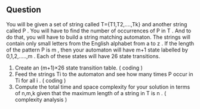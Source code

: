## Question

You will be given a set of string called  T={T1,T2,....,Tk}  and another string called  P . You will have to find the number of occurrences of  P  in  T . And to do that, you will have to build a string matching automaton. The strings will contain only small letters from the English alphabet from  a  to  z . If the length of the pattern  P  is  m , then your automaton will have  m+1  state labelled by  0,1,2,.....,m . Each of these states will have  26  state transitions.

1. Create an  (m+1)×26  state transition table. ( coding )
2. Feed the strings  Ti  to the automaton and see how many times  P  occur in  Ti  for all  i . ( coding )
3. Compute the total time and space complexity for your solution in terms of  n,m,k  given that the maximum length of a string in  T  is  n . ( complexity analysis )
